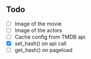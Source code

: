 ## Todo
- [ ] Image of the movie
- [ ] Image of the actors
- [ ] Cache config from TMDB api
- [x] set_hash() on api call
- [ ] get_hash() on pageload